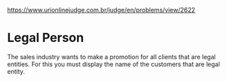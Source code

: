 https://www.urionlinejudge.com.br/judge/en/problems/view/2622

# Legal Person

The sales industry wants to make a promotion for all clients that are legal
entities. For this you must display the name of the customers that are legal
entity.
